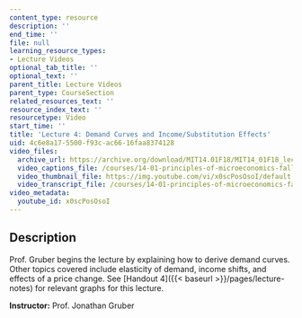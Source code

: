 ```yaml
---
content_type: resource
description: ''
end_time: ''
file: null
learning_resource_types:
- Lecture Videos
optional_tab_title: ''
optional_text: ''
parent_title: Lecture Videos
parent_type: CourseSection
related_resources_text: ''
resource_index_text: ''
resourcetype: Video
start_time: ''
title: 'Lecture 4: Demand Curves and Income/Substitution Effects'
uid: 4c6e8a17-5500-f93c-ac66-16faa8374128
video_files:
  archive_url: https://archive.org/download/MIT14.01F18/MIT14_01F18_lec04_300k.mp4
  video_captions_file: /courses/14-01-principles-of-microeconomics-fall-2018/785fc4ea2b695521971cfdf9dffbe210_x0scPosOsoI.vtt
  video_thumbnail_file: https://img.youtube.com/vi/x0scPosOsoI/default.jpg
  video_transcript_file: /courses/14-01-principles-of-microeconomics-fall-2018/5e7917fe8455c382b0932de05f5ec68e_x0scPosOsoI.pdf
video_metadata:
  youtube_id: x0scPosOsoI
---
```


Description
-----------

Prof. Gruber begins the lecture by explaining how to derive demand curves. Other topics covered include elasticity of demand, income shifts, and effects of a price change. See [Handout 4]({{< baseurl >}}/pages/lecture-notes) for relevant graphs for this lecture. 

**Instructor:** Prof. Jonathan Gruber